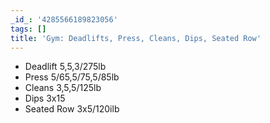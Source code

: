 ```yaml
---
_id_: '4285566189823056'
tags: []
title: 'Gym: Deadlifts, Press, Cleans, Dips, Seated Row'
---
```


- Deadlift 5,5,3/275lb
- Press 5/65,5/75,5/85lb
- Cleans 3,5,5/125lb
- Dips 3x15
- Seated Row 3x5/120ilb
